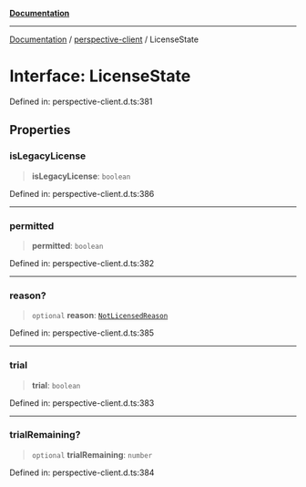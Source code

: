 [**Documentation**](../../index.md)

***

[Documentation](../../index.md) / [perspective-client](../index.md) / LicenseState

# Interface: LicenseState

Defined in: perspective-client.d.ts:381

## Properties

### isLegacyLicense

> **isLegacyLicense**: `boolean`

Defined in: perspective-client.d.ts:386

***

### permitted

> **permitted**: `boolean`

Defined in: perspective-client.d.ts:382

***

### reason?

> `optional` **reason**: [`NotLicensedReason`](../../stores/SystemStore/enumerations/NotLicensedReason.md)

Defined in: perspective-client.d.ts:385

***

### trial

> **trial**: `boolean`

Defined in: perspective-client.d.ts:383

***

### trialRemaining?

> `optional` **trialRemaining**: `number`

Defined in: perspective-client.d.ts:384
